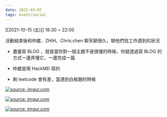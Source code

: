 ```yaml
---
date: 2022-03-07
tags: event/social
---
```

 

[[2021-10-15 (五)]]  18:30 ~ 22:00

活動結束後和仲崴、ZHIH、Chris.chen 聊天聊很久，聊他們找工作遇到的狀況

-   盡量寫 BLOG ，就是當你對一個主題不是很懂的時候，你就透過寫 BLOG 的方式一邊弄懂它，一邊完成一篇
    
-   仲崴是用 HackMD 寫的
    
-   刷 leetcode 會有差，當遇到白板題的時候

<a href="https://imgur.com/Ic8Xinm"><img src="https://i.imgur.com/Ic8Xinm.jpg" title="source: imgur.com" /></a>

<a href="https://imgur.com/ppLmdrP"><img src="https://i.imgur.com/ppLmdrP.jpg" title="source: imgur.com" /></a>

<a href="https://imgur.com/H64Pies"><img src="https://i.imgur.com/H64Pies.jpg" title="source: imgur.com" /></a>